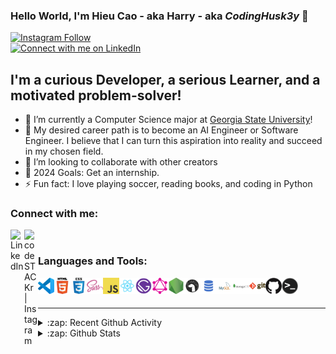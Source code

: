 ### Hello World, I'm Hieu Cao - aka **Harry** - aka *CodingHusk3y* 👋

[![Instagram Follow](https://img.shields.io/badge/Follow-Instagram-brightgreen?style=for-the-badge&logo=instagram)](https://www.instagram.com/harryc404/) <br>
[![Connect with me on LinkedIn](https://img.shields.io/badge/Connect-LinkedIn-blue?style=for-the-badge&logo=linkedin)](https://www.linkedin.com/in/harryc04/)


## I'm a curious Developer, a serious Learner, and a motivated problem-solver!

- 🏫 I’m currently a Computer Science major at [Georgia State University](https://www.gsu.edu/)!
- 🌱 My desired career path is to become an AI Engineer or Software Engineer. I believe that I can turn this aspiration into reality and succeed in my chosen field. 
- 👯 I’m looking to collaborate with other creators
- 🥅 2024 Goals: Get an internship.
- ⚡ Fun fact: I love playing soccer, reading books, and coding in Python

### Connect with me:


[<img align="left" alt="LinkedIn" width="22px" src="https://www.google.com/imgres?imgurl=https%3A%2F%2Fupload.wikimedia.org%2Fwikipedia%2Fcommons%2Fthumb%2Fc%2Fca%2FLinkedIn_logo_initials.png%2F480px-LinkedIn_logo_initials.png&tbnid=_HZxfSRXCXChLM&vet=12ahUKEwjyzOq548uCAxXfv4kEHYaTBJAQMygBegQIARBE..i&imgrefurl=https%3A%2F%2Fcommons.wikimedia.org%2Fwiki%2FFile%3ALinkedIn_logo_initials.png&docid=YvoKnije3nifwM&w=480&h=480&q=linkedin%20png&hl=vi&ved=2ahUKEwjyzOq548uCAxXfv4kEHYaTBJAQMygBegQIARBE" />][linkedin]
[<img align="left" alt="codeSTACKr | Instagram" width="22px" src="https://cdn.jsdelivr.net/npm/simple-icons@v3/icons/instagram.svg" />][instagram]

<br />

### Languages and Tools:

[<img align="left" alt="Visual Studio Code" width="26px" src="https://raw.githubusercontent.com/github/explore/80688e429a7d4ef2fca1e82350fe8e3517d3494d/topics/visual-studio-code/visual-studio-code.png" />][webdevplaylist]
[<img align="left" alt="HTML5" width="26px" src="https://raw.githubusercontent.com/github/explore/80688e429a7d4ef2fca1e82350fe8e3517d3494d/topics/html/html.png" />][webdevplaylist]
[<img align="left" alt="CSS3" width="26px" src="https://raw.githubusercontent.com/github/explore/80688e429a7d4ef2fca1e82350fe8e3517d3494d/topics/css/css.png" />][cssplaylist]
[<img align="left" alt="Sass" width="26px" src="https://raw.githubusercontent.com/github/explore/80688e429a7d4ef2fca1e82350fe8e3517d3494d/topics/sass/sass.png" />][cssplaylist]
[<img align="left" alt="JavaScript" width="26px" src="https://raw.githubusercontent.com/github/explore/80688e429a7d4ef2fca1e82350fe8e3517d3494d/topics/javascript/javascript.png" />][jsplaylist]
[<img align="left" alt="React" width="26px" src="https://raw.githubusercontent.com/github/explore/80688e429a7d4ef2fca1e82350fe8e3517d3494d/topics/react/react.png" />][reactplaylist]
[<img align="left" alt="Gatsby" width="26px" src="https://raw.githubusercontent.com/github/explore/e94815998e4e0713912fed477a1f346ec04c3da2/topics/gatsby/gatsby.png" />][webdevplaylist]
[<img align="left" alt="GraphQL" width="26px" src="https://raw.githubusercontent.com/github/explore/80688e429a7d4ef2fca1e82350fe8e3517d3494d/topics/graphql/graphql.png" />][webdevplaylist]
[<img align="left" alt="Node.js" width="26px" src="https://raw.githubusercontent.com/github/explore/80688e429a7d4ef2fca1e82350fe8e3517d3494d/topics/nodejs/nodejs.png" />][webdevplaylist]
[<img align="left" alt="Deno" width="26px" src="https://raw.githubusercontent.com/github/explore/361e2821e2dea67711cde99c9c40ed357061cf27/topics/deno/deno.png" />][webdevplaylist]
[<img align="left" alt="SQL" width="26px" src="https://raw.githubusercontent.com/github/explore/80688e429a7d4ef2fca1e82350fe8e3517d3494d/topics/sql/sql.png" />][webdevplaylist]
[<img align="left" alt="MySQL" width="26px" src="https://raw.githubusercontent.com/github/explore/80688e429a7d4ef2fca1e82350fe8e3517d3494d/topics/mysql/mysql.png" />][webdevplaylist]
[<img align="left" alt="MongoDB" width="26px" src="https://raw.githubusercontent.com/github/explore/80688e429a7d4ef2fca1e82350fe8e3517d3494d/topics/mongodb/mongodb.png" />][webdevplaylist]
[<img align="left" alt="Git" width="26px" src="https://raw.githubusercontent.com/github/explore/80688e429a7d4ef2fca1e82350fe8e3517d3494d/topics/git/git.png" />][webdevplaylist]
[<img align="left" alt="GitHub" width="26px" src="https://raw.githubusercontent.com/github/explore/78df643247d429f6cc873026c0622819ad797942/topics/github/github.png" />][webdevplaylist]
[<img align="left" alt="Terminal" width="26px" src="https://raw.githubusercontent.com/github/explore/80688e429a7d4ef2fca1e82350fe8e3517d3494d/topics/terminal/terminal.png" />][webdevplaylist]

<br />
<br />

---



<details>
  <summary>:zap: Recent Github Activity</summary>
  
<!--START_SECTION:activity-->
1. 💪 Opened PR [#6](https://github.com//colbyfayock/50-projects-for-react-and-the-static-web/pull/6) in [colbyfayock/50-projects-for-react-and-the-static-web](https://github.com//colbyfayock/50-projects-for-react-and-the-static-web)
2. 🗣 Commented on [#249](https://github.com//abhisheknaiidu/awesome-github-profile-readme/issues/249) in [abhisheknaiidu/awesome-github-profile-readme](https://github.com//abhisheknaiidu/awesome-github-profile-readme)
3. 🗣 Commented on [#249](https://github.com//abhisheknaiidu/awesome-github-profile-readme/issues/249) in [abhisheknaiidu/awesome-github-profile-readme](https://github.com//abhisheknaiidu/awesome-github-profile-readme)
4. 💪 Opened PR [#249](https://github.com//abhisheknaiidu/awesome-github-profile-readme/pull/249) in [abhisheknaiidu/awesome-github-profile-readme](https://github.com//abhisheknaiidu/awesome-github-profile-readme)
5. ❗️ Closed issue [#9](https://github.com//jamesgeorge007/github-activity-readme/issues/9) in [jamesgeorge007/github-activity-readme](https://github.com//jamesgeorge007/github-activity-readme)
<!--END_SECTION:activity-->

</details>

<details>
  <summary>:zap: Github Stats</summary>

  ![My GitHub stats](https://github-readme-stats.vercel.app/api?username=CodingHusk3y&show_icons=true&theme=chartreuse-dark)


</details>

[website]: https://github.com/Bodisoem
[school_website]: https://www.gsu.edu/
[twitter]: https://twitter.com/dukiee2k
[youtube]: https://www.youtube.com/channel/UCS8b1PxkqrdyHUkVloJxtdQ?view_as=subscriber
[instagram]: https://www.instagram.com/harryc404/
[linkedin]: https://www.linkedin.com/in/harryc04/ 
[webdevplaylist]: https://open.spotify.com/playlist/664YIcXsTLoUgHvIIBXYfo?si=2c86583e1a9c43f0
[jsplaylist]: https://open.spotify.com/playlist/1Y06EyN5yt6bJ6ABqYz1u1?si=e8cb262e393442aa
[cssplaylist]: https://open.spotify.com/playlist/1rF2WzXeQJbLPOioAscUFo?si=ef1e60c5c32b44f2
[reactplaylist]: https://open.spotify.com/playlist/6nC3Mi9qeT2WwQlsWZZV4V?si=85111afaf05e4334
